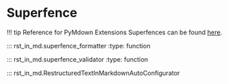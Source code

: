 # Superfence

!!! tip
    Reference for PyMdown Extensions Superfences can be found [here](https://facelessuser.github.io/pymdown-extensions/extensions/superfences/#custom-fences).

::: rst_in_md.superfence_formatter
    :type: function

::: rst_in_md.superfence_validator
    :type: function

::: rst_in_md.RestructuredTextInMarkdownAutoConfigurator
